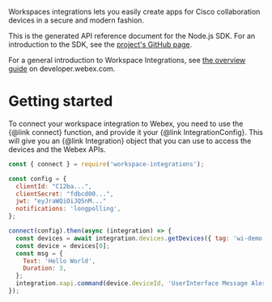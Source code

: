 Workspaces integrations lets you easily create apps for Cisco collaboration devices in a secure and modern fashion.

This is the generated API reference document for the Node.js SDK. For an introduction to the SDK, see the
[project's GitHub page](https://github.com/cisco-ce/workspace-integrations-nodejs/).

For a general introduction to Workspace Integrations, see [the overview guide](https://developer.webex.com/docs/workspace-integrations) on developer.webex.com.


# Getting started

To connect your workspace integration to Webex, you need to use the {@link connect} function, and provide it your {@link IntegrationConfig}. This will give you an {@link Integration} object that you can use to access the devices and the Webex APIs.

```js
const { connect } = require('workspace-integrations');

const config = {
  clientId: "C12ba...",
  clientSecret: "fdbcd00...",
  jwt: "eyJraWQiOiJQSnM..."
  notifications: 'longpolling',
};

connect(config).then(async (integration) => {
  const devices = await integration.devices.getDevices({ tag: 'wi-demo' });
  const device = devices[0];
  const msg = {
    Text: 'Hello World',
    Duration: 3,
  };
  integration.xapi.command(device.deviceId, 'UserInterface Message Alert Display', msg);
});
```
